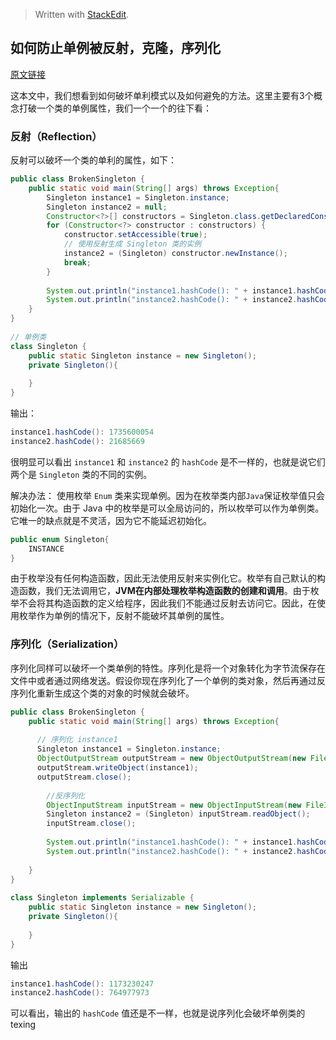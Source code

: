 


> Written with [StackEdit](https://stackedit.io/).

## 如何防止单例被反射，克隆，序列化
[原文链接](https://www.geeksforgeeks.org/prevent-singleton-pattern-reflection-serialization-cloning/)

这本文中，我们想看到如何破坏单利模式以及如何避免的方法。这里主要有3个概念打破一个类的单例属性，我们一个一个的往下看：

### 反射（Reflection）
反射可以破坏一个类的单利的属性，如下：

```java
public class BrokenSingleton {  
    public static void main(String[] args) throws Exception{  
        Singleton instance1 = Singleton.instance;  
        Singleton instance2 = null;  
        Constructor<?>[] constructors = Singleton.class.getDeclaredConstructors();  
        for (Constructor<?> constructor : constructors) {  
            constructor.setAccessible(true);  
            // 使用反射生成 Singleton 类的实例
            instance2 = (Singleton) constructor.newInstance();  
            break;  
        }  
  
        System.out.println("instance1.hashCode(): " + instance1.hashCode());  
        System.out.println("instance2.hashCode(): " + instance2.hashCode());  
    }  
}  
 
// 单例类
class Singleton {  
    public static Singleton instance = new Singleton();  
    private Singleton(){  
  
    }  
}
```
输出：
```java
instance1.hashCode(): 1735600054
instance2.hashCode(): 21685669
```

很明显可以看出 `instance1` 和 `instance2` 的 `hashCode` 是不一样的，也就是说它们两个是 `Singleton` 类的不同的实例。

解决办法：
使用枚举 `Enum` 类来实现单例。因为在枚举类内部`Java`保证枚举值只会初始化一次。由于 Java 中的枚举是可以全局访问的，所以枚举可以作为单例类。它唯一的缺点就是不灵活，因为它不能延迟初始化。

```java
public enum Singleton{  
    INSTANCE  
}
```

由于枚举没有任何构造函数，因此无法使用反射来实例化它。枚举有自己默认的构造函数，我们无法调用它，**JVM在内部处理枚举构造函数的创建和调用**。由于枚举不会将其构造函数的定义给程序，因此我们不能通过反射去访问它。因此，在使用枚举作为单例的情况下，反射不能破坏其单例的属性。

### 序列化（Serialization）
序列化同样可以破坏一个类单例的特性。序列化是将一个对象转化为字节流保存在文件中或者通过网络发送。假设你现在序列化了一个单例的类对象，然后再通过反序列化重新生成这个类的对象的时候就会破坏。

```java
public class BrokenSingleton {  
    public static void main(String[] args) throws Exception{   
	    
	  // 序列化 instance1
	  Singleton instance1 = Singleton.instance;
	  ObjectOutputStream outputStream = new ObjectOutputStream(new FileOutputStream("file.txt"));  
	  outputStream.writeObject(instance1);  
	  outputStream.close();  
  
        //反序列化  
		ObjectInputStream inputStream = new ObjectInputStream(new FileInputStream("file.txt"));  
        Singleton instance2 = (Singleton) inputStream.readObject();  
        inputStream.close();  
  
        System.out.println("instance1.hashCode(): " + instance1.hashCode());  
        System.out.println("instance2.hashCode(): " + instance2.hashCode());  
  
    }  
}  
  
class Singleton implements Serializable {  
    public static Singleton instance = new Singleton();  
    private Singleton(){  
  
    }  
}
```
输出
```java
instance1.hashCode(): 1173230247
instance2.hashCode(): 764977973
```	
可以看出，输出的 `hashCode` 值还是不一样，也就是说序列化会破坏单例类的texing

<!--stackedit_data:
eyJoaXN0b3J5IjpbOTQ5OTQ0ODI1LC0xMzY1MDYxNCwxMzM3OT
A4OTQsLTE2NzM2Mzc5NjIsLTEzNDM4MTQxOTUsLTExMTQwNzE0
NzldfQ==
-->